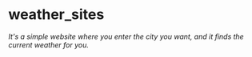 # weather_sites

*It's a simple website where you enter the city you want, and it finds the current weather for you.*
